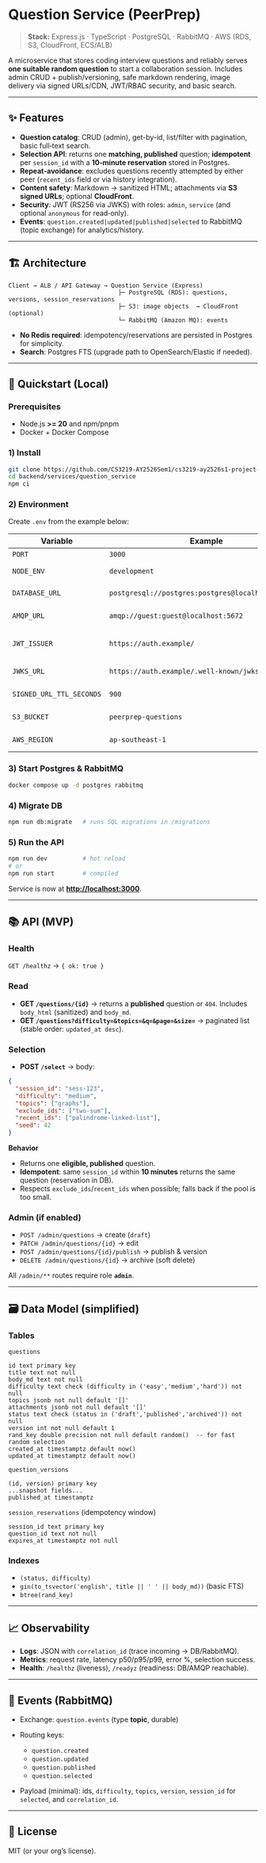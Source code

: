 # Question Service (PeerPrep)

> **Stack:** Express.js · TypeScript · PostgreSQL · RabbitMQ · AWS (RDS, S3, CloudFront, ECS/ALB)

A microservice that stores coding interview questions and reliably serves **one suitable random question** to start a collaboration session. Includes admin CRUD + publish/versioning, safe markdown rendering, image delivery via signed URLs/CDN, JWT/RBAC security, and basic search.

---

## ✨ Features

- **Question catalog**: CRUD (admin), get-by-id, list/filter with pagination, basic full‑text search.
- **Selection API**: returns one **matching, published** question; **idempotent** per `session_id` with a **10‑minute reservation** stored in Postgres.
- **Repeat‑avoidance**: excludes questions recently attempted by either peer (`recent_ids` field or via history integration).
- **Content safety**: Markdown → sanitized HTML; attachments via **S3 signed URLs**; optional **CloudFront**.
- **Security**: JWT (RS256 via JWKS) with roles: `admin`, `service` (and optional `anonymous` for read‑only).
- **Events**: `question.created|updated|published|selected` to RabbitMQ (topic exchange) for analytics/history.

---

## 🏗 Architecture

```
Client → ALB / API Gateway → Question Service (Express)
                               ├─ PostgreSQL (RDS): questions, versions, session_reservations
                               ├─ S3: image objects  → CloudFront (optional)
                               └─ RabbitMQ (Amazon MQ): events
```

- **No Redis required**: idempotency/reservations are persisted in Postgres for simplicity.
- **Search**: Postgres FTS (upgrade path to OpenSearch/Elastic if needed).

---

## 🚀 Quickstart (Local)

### Prerequisites

- Node.js **>= 20** and npm/pnpm
- Docker + Docker Compose

### 1) Install

```bash
git clone https://github.com/CS3219-AY2526Sem1/cs3219-ay2526s1-project-g04.git
cd backend/services/question_service
npm ci
```

### 2) Environment

Create `.env` from the example below:

| Variable                 | Example                                            | Notes                  |
| ------------------------ | -------------------------------------------------- | ---------------------- |
| `PORT`                   | `3000`                                             | Service port           |
| `NODE_ENV`               | `development`                                      | `production` in prod   |
| `DATABASE_URL`           | `postgresql://postgres:postgres@localhost:5432/qs` | Postgres DSN           |
| `AMQP_URL`               | `amqp://guest:guest@localhost:5672`                | RabbitMQ connection    |
| `JWT_ISSUER`             | `https://auth.example/`                            | Token issuer to verify |
| `JWKS_URL`               | `https://auth.example/.well-known/jwks.json`       | Public keys (RS256)    |
| `SIGNED_URL_TTL_SECONDS` | `900`                                              | Default: 15 minutes    |
| `S3_BUCKET`              | `peerprep-questions`                               | Bucket for attachments |
| `AWS_REGION`             | `ap-southeast-1`                                   | Region for S3/signing  |

### 3) Start Postgres & RabbitMQ

```bash
docker compose up -d postgres rabbitmq
```

### 4) Migrate DB

```bash
npm run db:migrate   # runs SQL migrations in /migrations
```

### 5) Run the API

```bash
npm run dev          # hot reload
# or
npm run start        # compiled
```

Service is now at **[http://localhost:3000](http://localhost:3000)**.

---

## 📚 API (MVP)

### Health

`GET /healthz` → `{ ok: true }`

### Read

- **GET `/questions/{id}`** → returns a **published** question or `404`. Includes `body_html` (sanitized) and `body_md`.
- **GET `/questions?difficulty=&topics=&q=&page=&size=`** → paginated list (stable order: `updated_at desc`).

### Selection

- **POST `/select`** → body:

```json
{
  "session_id": "sess-123",
  "difficulty": "medium",
  "topics": ["graphs"],
  "exclude_ids": ["two-sum"],
  "recent_ids": ["palindrome-linked-list"],
  "seed": 42
}
```

**Behavior**

- Returns one **eligible, published** question.
- **Idempotent**: same `session_id` within **10 minutes** returns the same question (reservation in DB).
- Respects `exclude_ids`/`recent_ids` when possible; falls back if the pool is too small.

### Admin (if enabled)

- `POST /admin/questions` → create (`draft`)
- `PATCH /admin/questions/{id}` → edit
- `POST /admin/questions/{id}/publish` → publish & version
- `DELETE /admin/questions/{id}` → archive (soft delete)

All `/admin/**` routes require role **`admin`**.

---

## 🗃 Data Model (simplified)

### Tables

`questions`

```
id text primary key
title text not null
body_md text not null
difficulty text check (difficulty in ('easy','medium','hard')) not null
topics jsonb not null default '[]'
attachments jsonb not null default '[]'
status text check (status in ('draft','published','archived')) not null
version int not null default 1
rand_key double precision not null default random()  -- for fast random selection
created_at timestamptz default now()
updated_at timestamptz default now()
```

`question_versions`

```
(id, version) primary key
...snapshot fields...
published_at timestamptz
```

`session_reservations` (idempotency window)

```
session_id text primary key
question_id text not null
expires_at timestamptz not null
```

### Indexes

- `(status, difficulty)`
- `gin(to_tsvector('english', title || ' ' || body_md))` (basic FTS)
- `btree(rand_key)`

---

## 📈 Observability

- **Logs**: JSON with `correlation_id` (trace incoming → DB/RabbitMQ).
- **Metrics**: request rate, latency p50/p95/p99, error %, selection success.
- **Health**: `/healthz` (liveness), `/readyz` (readiness: DB/AMQP reachable).

---

## 🔁 Events (RabbitMQ)

- Exchange: `question.events` (type **topic**, durable)
- Routing keys:
  - `question.created`
  - `question.updated`
  - `question.published`
  - `question.selected`

- Payload (minimal): ids, `difficulty`, `topics`, `version`, `session_id` for `selected`, and `correlation_id`.

---

## 📄 License

MIT (or your org’s license).
